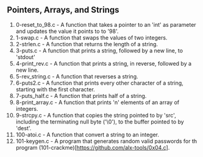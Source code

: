 ## Pointers, Arrays, and Strings

1. 0-reset_to_98.c - A function that takes a pointer to an 'int' as parameter and updates the value it points to to '98'.
2. 1-swap.c - A function that swaps the values of two integers.
3. 2-strlen.c - A function that returns the length of a string.
4. 3-puts.c - A function that prints a string, followed by a new line, to 'stdout'
5. 4-print_rev.c - A function that prints a string, in reverse, followed by a new line.
6. 5-rev_string.c - A function that reverses a string.
7. 6-puts2.c - A function that prints every other character of a string, starting with the first character.
8. 7-puts_half.c - A function that prints half of a string.
9. 8-print_array.c - A function that prints 'n' elements of an array of integers.
10. 9-strcpy.c - A function that copies the string pointed to by 'src', including the terminating null byte ('\0'), to the buffer pointed to by 'dest'.
11. 100-atoi.c - A function that convert a string to an integer.
12. 101-keygen.c - A program that generates random valid passwords for th program (101-crackme)[https://github.com/alx-tools/0x04.c].